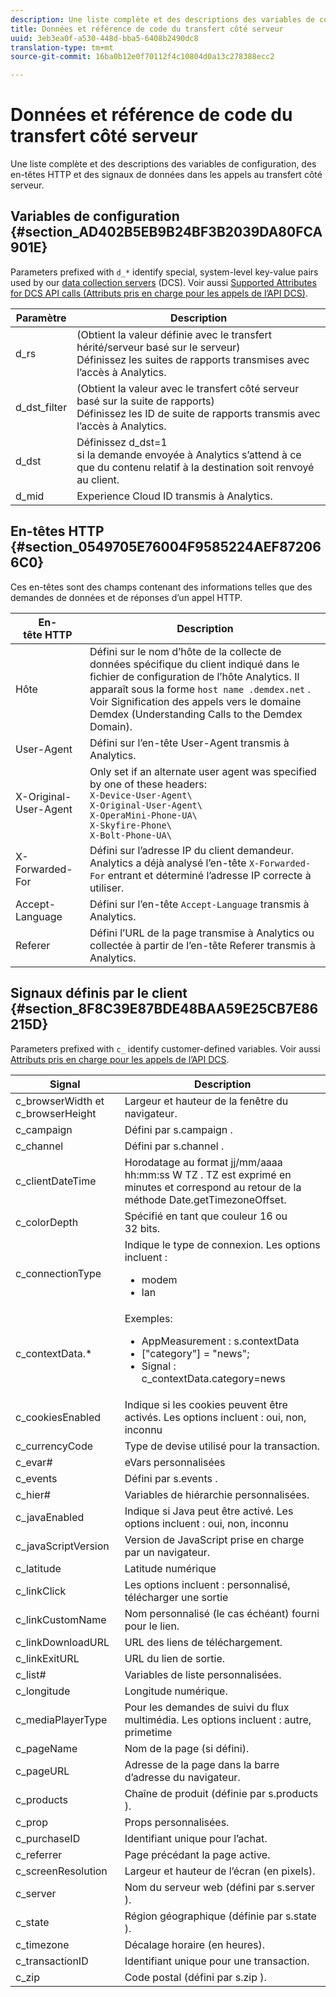 ```yaml
---
description: Une liste complète et des descriptions des variables de configuration, des en-têtes HTTP et des signaux de données dans les appels au transfert côté serveur.
title: Données et référence de code du transfert côté serveur
uuid: 3eb3ea0f-a530-448d-bba5-6408b2490dc8
translation-type: tm+mt
source-git-commit: 16ba0b12e0f70112f4c10804d0a13c278388ecc2

---
```



# Données et référence de code du transfert côté serveur

Une liste complète et des descriptions des variables de configuration, des en-têtes HTTP et des signaux de données dans les appels au transfert côté serveur.

## Variables de configuration {#section_AD402B5EB9B24BF3B2039DA80FCA901E}

Parameters prefixed with `d_*` identify special, system-level key-value pairs used by our [data collection servers](https://marketing.adobe.com/resources/help/en_US/aam/c_compcollect.html) (DCS). Voir aussi [Supported Attributes for DCS API calls (Attributs pris en charge pour les appels de l’API DCS)](https://marketing.adobe.com/resources/help/en_US/aam/dcs-keys.html).

| Paramètre | Description |
|--- |--- |
| d_rs | (Obtient la valeur définie avec le transfert hérité/serveur basé sur le serveur) <br>Définissez les suites de rapports transmises avec l’accès à Analytics. |
| d_dst_filter | (Obtient la valeur avec le transfert côté serveur basé sur la suite de rapports) <br>Définissez les ID de suite de rapports transmis avec l’accès à Analytics. |
| d_dst | Définissez d_dst=1<br> si la demande envoyée à Analytics s’attend à ce que du contenu relatif à la destination soit renvoyé au client. |
| d_mid | Experience Cloud ID transmis à Analytics. |

## En-têtes HTTP {#section_0549705E76004F9585224AEF872066C0}

Ces en-têtes sont des champs contenant des informations telles que des demandes de données et de réponses d’un appel HTTP.

<!-- Meike, missing link in table below: "See Understanding Calls to the Demdex Domain" -->

| En-tête HTTP | Description |
|--- |--- |
| Hôte | Défini sur le nom d’hôte de la collecte de données spécifique du client indiqué dans le fichier de configuration de l’hôte Analytics. Il apparaît sous la forme   `host name .demdex.net` .  Voir Signification des appels vers le domaine Demdex (Understanding Calls to the Demdex Domain). |
| User-Agent | Défini sur l’en-tête User-Agent transmis à Analytics. |
| X-Original-User-Agent | Only set if an alternate user agent was specified by one of these headers: </br>`X-Device-User-Agent\ `  </br>`X-Original-User-Agent\`   </br>`X-OperaMini-Phone-UA\`   </br>`X-Skyfire-Phone\`    </br>`X-Bolt-Phone-UA\` |
| X-Forwarded-For | Défini sur l’adresse IP du client demandeur. Analytics a déjà analysé l’en-tête `X-Forwarded-For` entrant et déterminé l’adresse IP correcte à utiliser. |
| Accept-Language | Défini sur l’en-tête `Accept-Language` transmis à Analytics. |
| Referer | Défini l’URL de la page transmise à Analytics ou collectée à partir de l’en-tête Referer transmis à Analytics. |

## Signaux définis par le client {#section_8F8C39E87BDE48BAA59E25CB7E86215D}

Parameters prefixed with `c_` identify customer-defined variables. Voir aussi [Attributs pris en charge pour les appels de l’API DCS](https://marketing.adobe.com/resources/help/en_US/aam/dcs-keys.html).

| Signal | Description |
|--- |--- |
| c_browserWidth et c_browserHeight | Largeur et hauteur de la fenêtre du navigateur. |
| c_campaign | Défini par s.campaign . |
| c_channel | Défini par s.channel . |
| c_clientDateTime | Horodatage au format jj/mm/aaaa hh:mm:ss W TZ .    TZ est exprimé en minutes et correspond au retour de la méthode Date.getTimezoneOffset. |
| c_colorDepth | Spécifié en tant que couleur 16 ou 32 bits. |
| c_connectionType | Indique le type de connexion. Les options incluent :<ul><li>modem</li><li>lan</li></ul> |
| c_contextData.* | Exemples:<ul><li>AppMeasurement : s.contextData</li><li>["category"] = "news";</li><li>Signal : c_contextData.category=news</li></ul> |
| c_cookiesEnabled | Indique si les cookies peuvent être activés. Les options incluent : oui, non, inconnu |
| c_currencyCode | Type de devise utilisé pour la transaction. |
| c_evar# | eVars personnalisées |
| c_events | Défini par s.events . |
| c_hier# | Variables de hiérarchie personnalisées. |
| c_javaEnabled | Indique si Java peut être activé. Les options incluent : oui, non, inconnu |
| c_javaScriptVersion | Version de JavaScript prise en charge par un navigateur. |
| c_latitude | Latitude numérique |
| c_linkClick | Les options incluent : personnalisé, télécharger une sortie |
| c_linkCustomName | Nom personnalisé (le cas échéant) fourni pour le lien. |
| c_linkDownloadURL | URL des liens de téléchargement. |
| c_linkExitURL | URL du lien de sortie. |
| c_list# | Variables de liste personnalisées. |
| c_longitude | Longitude numérique. |
| c_mediaPlayerType | Pour les demandes de suivi du flux multimédia. Les options incluent :  autre, primetime |
| c_pageName | Nom de la page (si défini). |
| c_pageURL | Adresse de la page dans la barre d’adresse du navigateur. |
| c_products | Chaîne de produit (définie par s.products ). |
| c_prop | Props personnalisées. |
| c_purchaseID | Identifiant unique pour l’achat. |
| c_referrer | Page précédant la page active. |
| c_screenResolution | Largeur et hauteur de l’écran (en pixels). |
| c_server | Nom du serveur web (défini par s.server ). |
| c_state | Région géographique (définie par s.state ). |
| c_timezone | Décalage horaire (en heures). |
| c_transactionID | Identifiant unique pour une transaction. |
| c_zip | Code postal (défini par s.zip ). |
